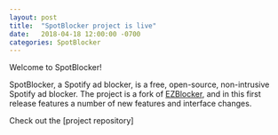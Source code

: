 ```yaml
---
layout: post
title:  "SpotBlocker project is live"
date:   2018-04-18 12:00:00 -0700
categories: SpotBlocker
---
```


Welcome to SpotBlocker!

SpotBlocker, a Spotify ad blocker, is a free, open-source, non-intrusive Spotify ad blocker.
The project is a fork of [EZBlocker](https://www.ericzhang.me/projects/spotify-ad-blocker-ezblocker), and in this first release features a number of new features and interface changes.

Check out the [project repository]